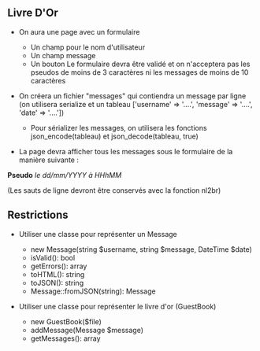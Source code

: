 ## Livre D'Or

- On aura une page avec un formulaire
    - Un champ pour le nom d'utilisateur
    - Un champ message
    - Un bouton
    Le formulaire devra être validé et on n'acceptera pas les pseudos de moins de 3 caractères ni les
    messages de moins de 10 caractères

- On créera un fichier "messages" qui contiendra un message par ligne
    (on utilisera serialize et un tableau ['username' => '....', 'message' => '....', 'date' => '....'])
    - Pour sérializer les messages, on utilisera les fonctions json_encode(tableau) et json_decode(tableau, true)

- La page devra afficher tous les messages sous le formulaire de la manière suivante :
<p>
    <strong>Pseudo</strong> <em>le dd/mm/YYYY à HHhMM</em><br>
</p>
(Les sauts de ligne devront être conservés avec la fonction nl2br)

## Restrictions

- Utiliser une classe pour représenter un Message
    - new Message(string $username, string $message, DateTime $date)
    - isValid(): bool
    - getErrors(): array
    - toHTML(): string
    - toJSON(): string
    - Message::fromJSON(string): Message

- Utiliser une classe pour représenter le livre d'or (GuestBook)
    - new GuestBook($file)
    - addMessage(Message $message)
    - getMessages(): array
